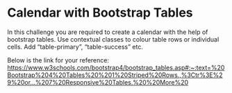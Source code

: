 # Calendar with Bootstrap Tables

In this challenge you are required to create a calendar with the help of bootstrap tables.
Use contextual classes to colour table rows or individual cells. Add “table-primary”, “table-success” etc. 

Below is the link for your reference:
https://www.w3schools.com/bootstrap4/bootstrap_tables.asp#:~:text=%20Bootstrap%204%20Tables%20%201%20Striped%20Rows.,%3Ctr%3E%29%20or...%207%20Responsive%20Tables.%20%20More%20

